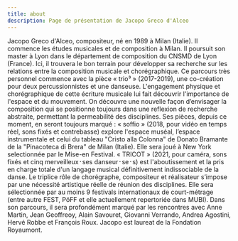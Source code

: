 ```yaml
---
title: about
description: Page de présentation de Jacopo Greco d'Alceo
---
```


Jacopo Greco d'Alceo, compositeur, né en 1989 à Milan (Italie).
Il commence les études musicales et de composition à Milan. Il poursuit son master à Lyon dans le département de composition du CNSMD de Lyon (France). Ici, il trouvera le bon terrain pour développer sa recherche sur les relations entre la composition musicale et chorégraphique.
Ce parcours très personnel commence avec la pièce « trio³ » (2017-2019), une co-création pour deux percussionnistes et une danseuse. L'engagement physique et chorégraphique de cette écriture musicale lui fait découvrir l'importance de l'espace et du mouvement. On découvre une nouvelle façon d’envisager la composition qui se positionne toujours dans une reflexion de recherche abstraite, permettant la permeabilité des disciplines. Ses pièces, depuis ce moment, en seront toujours marqué : « soffio » (2018, pour vidéo en temps réel, sons fixés et contrebasse) explore l'espace muséal, l’espace instrumentale et celui du tableau "Cristo alla Colonna" de Donato Bramante de la "Pinacoteca di Brera" de Milan (Italie). Elle sera joué à  New York selectionnée par le Mise-en Festival. « TRICOT » (2021, pour caméra, sons fixés et cinq merveilleux᛫ses danseur᛫se᛫s) est l'aboutissement et la pris en charge totale d'un langage musical définitivement indissociable de la danse. Le triplice rôle de chorégraphe, compositeur et réalisateur s’impose par une nécessité artistique réelle de réunion des disciplines. Elle sera sélectionnée par au moins 9 festivals internationaux de court-métrage (entre autre FEST, PöFF et elle actuellement repertoriée dans MUBI).
Dans son parcours, il sera profondément marqué par les rencontres avec Anne Martin, Jean Geoffreoy, Alain Savouret, Giovanni Verrando, Andrea Agostini, Hervé Robbe et François Roux.
Jacopo est laureat de la Fondation Royaumont.